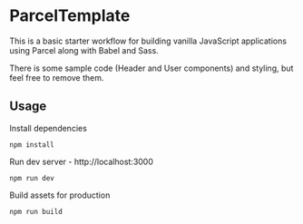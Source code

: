 # ParcelTemplate

This is a basic starter workflow for building vanilla JavaScript applications using Parcel along with Babel and Sass.

There is some sample code (Header and User components) and styling, but feel free to remove them.

## Usage

Install dependencies

```
npm install
```

Run dev server - http://localhost:3000

```
npm run dev
```

Build assets for production

```
npm run build
```

